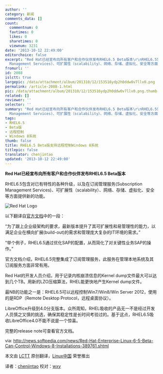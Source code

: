 ```yaml
---
author: ''
category: 新闻
comments_data: []
count:
  commentnum: 0
  favtimes: 0
  likes: 0
  sharetimes: 0
  viewnum: 3231
date: '2013-10-12 22:49:00'
editorchoice: false
excerpt: "Red Hat已经宣布向所有客户和合作伙伴发布RHEL6.5 Beta版本\r\nRHEL6.5包含对已有特性的各种升级，以及在订阅管理服务(Subscription
  Management Services)、可扩展性（scalability）、网络、存储、虚拟化、安全等方面提 ..."
fromurl: ''
id: 2088
islctt: true
largepic: /data/attachment/album/201310/12/153516ydp2h0ddw0v7llv0.png
permalink: /article-2088-1.html
pic: /data/attachment/album/201310/12/153516ydp2h0ddw0v7llv0.png.thumb.jpg
related: []
reviewer: ''
selector: ''
summary: "Red Hat已经宣布向所有客户和合作伙伴发布RHEL6.5 Beta版本\r\nRHEL6.5包含对已有特性的各种升级，以及在订阅管理服务(Subscription
  Management Services)、可扩展性（scalability）、网络、存储、虚拟化、安全等方面提 ..."
tags:
- RHEL6.5
- Beta版
- 远程控制
- Windows 8系统
thumb: false
title: RHEL6.5 Beta版支持远程控制Windows 8系统
titlepic: false
translator: chenjintao
updated: '2013-10-12 22:49:00'
---
```


**Red Hat已经宣布向所有客户和合作伙伴发布RHEL6.5 Beta版本**


RHEL6.5包含对已有特性的各种升级，以及在订阅管理服务(Subscription Management Services)、可扩展性（scalability）、网络、存储、虚拟化、安全等方面提供新的功能。


![Red Hat Logo](/data/attachment/album/201310/12/153516ydp2h0ddw0v7llv0.png "Red Hat Logo")


以下翻译自[官方文档](http://www.redhat.com/about/news/archive/2013/10/latest-beta-release-of-red-hat-enterprise-linux-6-now-available)中的一段：


“为了跟上企业级架构的要求，最新版本提升了其可扩展性和易管理性的能力，以满足企业在横向扩展(build-out)的需求和管理庞大复杂的IT环境的需求。”


“举个例子，RHEL6.5通过优化SAP的配置，从而简化了对关键性业务SAP的操作。”


官方文档介绍，RHEL6.5完整集成了订阅管理服务，此服务在管理本地系统及其订阅服务方面非常有用。


Red Hat的开发人员介绍，用于记录内核崩溃信息的Kernel dump文件最大可以达到几个TB。用新的LZO压缩算法，RHEL能更快地产生Kernel dump文件。


最NB的功能之一是：RHEL6.5可以远程控制Win7/Win8/Win Server 2012，使用的是RDP（Remote Desktop Protocol，远程桌面协议）。


LibreOffice升级到4.0分支版本。众所周知，RHEL吸收的产品无一不是经过开发人员慎之又慎的挑选，确保其稳定性是长时间考验过的。基于这点，RHEL6.5吸收LibreOffice4.0不能不说是一个惊喜。


完整的release note可查看官方文档。


 


via: <http://news.softpedia.com/news/Red-Hat-Enterprise-Linux-6-5-Beta-Can-Control-Windows-8-Installations-389761.shtml>


本文由 [LCTT](https://github.com/LCTT/TranslateProject) 原创翻译，[Linux中国](http://linux.cn/) 荣誉推出


译者：[chenjintao](https://github.com/chenjintao) 校对：[wxy](https://github.com/wxy)